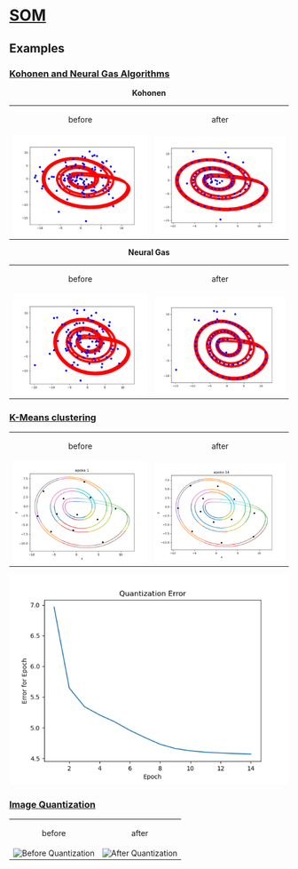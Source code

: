 # [SOM](https://github.com/ZdrzalikPrzemyslaw/Machine-Learning/tree/master/SelfOrganizingMap)

## Examples

###  [Kohonen and Neural Gas Algorithms](https://github.com/ZdrzalikPrzemyslaw/Machine-Learning/tree/master/SelfOrganizingMap/KohonenAndNeuralGas)
<p align="center">
    <b>Kohonen</b>
</p>

<table cellpadding="0" cellspacing="0" border="0">
    <tr>
    <td><p align="center">before</p></td>
    <td><p align="center">after</p></td>
    </tr>
  <tr>
    <td><img src="https://github.com/ZdrzalikPrzemyslaw/Machine-Learning/blob/master/.github/Kohonen_Before.png"
     alt="Before Kohonen"/></td>
    <td><img src="https://github.com/ZdrzalikPrzemyslaw/Machine-Learning/blob/master/.github/Kohonen_After.png"
     alt="After Kohonen"/></td>
  </tr>
 </table>
 
<p align="center">
    <b>Neural Gas</b>
</p>

<table cellpadding="0" cellspacing="0" border="0">
    <tr>
    <td><p align="center">before</p></td>
    <td><p align="center">after</p></td>
    </tr>
  <tr>
    <td><img src="https://github.com/ZdrzalikPrzemyslaw/Machine-Learning/blob/master/.github/NeuralGas_Before.png"
     alt="Before Neural Gas"/></td>
    <td><img src="https://github.com/ZdrzalikPrzemyslaw/Machine-Learning/blob/master/.github/NeuralGas_After.png"
     alt="After Neural Gas"/></td>
  </tr>
 </table>


### [K-Means clustering](https://github.com/ZdrzalikPrzemyslaw/Machine-Learning/tree/master/SelfOrganizingMap/KMeans)


<table cellpadding="0" cellspacing="0" border="0">
    <tr>
    <td><p align="center">before</p></td>
    <td><p align="center">after</p></td>
    </tr>
  <tr>
    <td><img src="https://github.com/ZdrzalikPrzemyslaw/Machine-Learning/blob/master/.github/KMeans_Before.png"
     alt="Before KMeans"/></td>
    <td><img src="https://github.com/ZdrzalikPrzemyslaw/Machine-Learning/blob/master/.github/KMeans_After.png"
     alt="After KMeans"/></td>
  </tr>
 </table>
 
 <p align="center">
 <img src="https://github.com/ZdrzalikPrzemyslaw/Machine-Learning/blob/master/.github/K_Means_Example_Error.png"
     alt="Error KMeans"/>
 </p>


### [Image Quantization](https://github.com/ZdrzalikPrzemyslaw/Machine-Learning/tree/master/SelfOrganizingMap/ImageQuantization)

<table cellpadding="0" cellspacing="0" border="0">
    <tr>
    <td><p align="center">before</p></td>
    <td><p align="center">after</p></td>
    </tr>
  <tr>
    <td><img src="https://github.com/ZdrzalikPrzemyslaw/Machine-Learning/blob/master/.github/ImageQuantization_Before.png"
     alt="Before Quantization"/></td>
    <td><img src="https://github.com/ZdrzalikPrzemyslaw/Machine-Learning/blob/master/.github/ImageQuantizationr.png"
     alt="After Quantization"/></td>
  </tr>
 </table>
